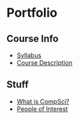 # Portfolio

## Course Info
* [Syllabus](https://worreaud000.github.io/cs1/syllabus)
* [Course Description](https://worreaud000.github.io/cs1/coursedescription)


## Stuff
* [What is CompSci?](https://worreaud000.github.io/cs1/whatiscompsci)
* [People of Interest](https://worreaud000.github.io/cs1/peopleofinterest)
